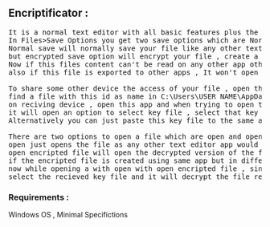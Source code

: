 ## Encriptificator : 
<pre>
It is a normal text editor with all basic features plus the additional feature to encrypt your files.
In Files>Save Options you get two save options which are Normal Save and Encrypted Save.
Normal save will normally save your file like any other text editor , 
but encrypted save option will encrypt your file , create a random id and put the key on a file with this id as the name
Now if this files content can't be read on any other app other than this one(with open encrypted file option under Files) ,
also if this file is exported to other apps , It won't open even if opened with same app.

To share some other device the access of your file , open the file and note the id , 
find a file with this id as name in C:\Users\USER NAME\AppData\Local\encriptificator_keys and send that file to their device
on reciving device , open this app and when trying to open the file under open encripted file , when the app is unable to find the key in 		   the keys folder ,
it will open an option to select key file , select that key file and your file will open , 
Alternatively you can just paste this key file to the same address C:\Users\USER\AppData\Local\encriptificator_keys on the reciving    		   device for directly opning.\

There are two options to open a file which are open and open encrypted file
open just opens the file as any other text editor app would have opened it,
open encripted file will open the decrypted version of the file encrypted by this app in your device
if the encripted file is created using same app but in different device , ask the sender to send the key too (instruction above)
now while opening a with open with open encripted file , since the key is not in keys folder , an option to select key file will appear
select the recieved key file and it will decrypt the file recieved.
</pre>
### Requirements : 
Windows OS , Minimal Specifictions

		
